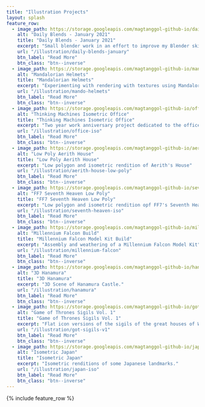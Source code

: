 ```yaml
---
title: "Illustration Projects"
layout: splash
feature_row:
  - image_path: https://storage.googleapis.com/magtanggol-github-io/daily-blends-january/cover.png
    alt: "Daily Blends - January 2021"
    title: "Daily Blends - January 2021"
    excerpt: "Small blender work in an effort to improve my Blender skills"
    url: "/illustration/daily-blends-january"
    btn_label: "Read More"
    btn_class: "btn--inverse"
  - image_path: https://storage.googleapis.com/magtanggol-github-io/mando-helmets/cover.png
    alt: "Mandalorian Helmets"
    title: "Mandalorian Helmets"
    excerpt: "Experimenting with rendering with textures using Mandalorian Helmets"
    url: "/illustration/mando-helmets"
    btn_label: "Read More"
    btn_class: "btn--inverse"
  - image_path: https://storage.googleapis.com/magtanggol-github-io/office-iso/cover.png
    alt: "Thinking Machines Isometric Office"
    title: "Thinking Machines Isometric Office"
    excerpt: "Two year work anniversary project dedicated to the office"
    url: "/illustration/office-iso"
    btn_label: "Read More"
    btn_class: "btn--inverse"
  - image_path: https://storage.googleapis.com/magtanggol-github-io/aerith-house/cover.png
    alt: "Low Poly Aerith House"
    title: "Low Poly Aerith House"
    excerpt: "Low polygon and isometric rendition of Aerith's House"
    url: "/illustration/aerith-house-low-poly"
    btn_label: "Read More"
    btn_class: "btn--inverse"
  - image_path: https://storage.googleapis.com/magtanggol-github-io/seventh-heaven-iso/cover.png
    alt: "FF7 Seventh Heaven Low Poly"
    title: "FF7 Seventh Heaven Low Poly"
    excerpt: "Low polygon and isometric rendition opf FF7's Seventh Heaven"
    url: "/illustration/seventh-heaven-iso"
    btn_label: "Read More"
    btn_class: "btn--inverse"
  - image_path: https://storage.googleapis.com/magtanggol-github-io/millennium-falcon/mf-cover.png
    alt: "Millennium Falcon Build"
    title: "Millennium Falcon Model Kit Build"
    excerpt: "Assembly and weathering of a Millennium Falcon Model Kit"
    url: "/illustration/millennium-falcon"
    btn_label: "Read More"
    btn_class: "btn--inverse"
  - image_path: https://storage.googleapis.com/magtanggol-github-io/hanamura/hanamura-cover.png
    alt: "3D Hanamura"
    title: "3D Hanamura"
    excerpt: "3D Scene of Hanamura Castle."
    url: "/illustration/hanamura"
    btn_label: "Read More"
    btn_class: "btn--inverse"
  - image_path: https://storage.googleapis.com/magtanggol-github-io/got-v1/cover.svg
    alt: "Game of Thrones Sigils Vol. 1"
    title: "Game of Thrones Sigils Vol. 1"
    excerpt: "Flat icon versions of the sigils of the great houses of Westeros."
    url: "/illustration/got-sigils-v1"
    btn_label: "Read More"
    btn_class: "btn--inverse"
  - image_path: https://storage.googleapis.com/magtanggol-github-io/japan-iso/cover.png
    alt: "Isometric Japan"
    title: "Isometric Japan"
    excerpt: "Isometric renditions of some Japanese landmarks."
    url: "/illustration/japan-iso"
    btn_label: "Read More"
    btn_class: "btn--inverse"
---
```


{% include feature_row %}
